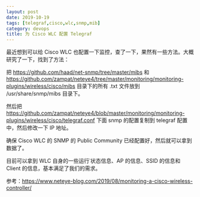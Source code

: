 ```yaml
---
layout: post
date: 2019-10-19
tags: [telegraf,cisco,wlc,snmp,mib]
category: devops
title: 为 Cisco WLC 配置 Telegraf
---
```


最近想到可以给 Cisco WLC 也配置一下监控，查了一下，果然有一些方法。大概研究了一下，找到了方法：

把 https://github.com/haad/net-snmp/tree/master/mibs 和 https://github.com/zampat/neteye4/tree/master/monitoring/monitoring-plugins/wireless/cisco/mibs 目录下的所有 .txt 文件放到 /usr/share/snmp/mibs 目录下。

然后把 https://github.com/zampat/neteye4/blob/master/monitoring/monitoring-plugins/wireless/cisco/telegraf.conf 下面 snmp 的配置复制到 telegraf 配置中，然后修改一下 IP 地址。

确保 Cisco WLC 的 SNMP 的 Public Community 已经配置好，然后就可以拿到数据了。

目前可以拿到 WLC 自身的一些运行˙状态信息、AP 的信息、SSID 的信息和 Client 的信息，基本满足了我们的需求。

参考：https://www.neteye-blog.com/2019/08/monitoring-a-cisco-wireless-controller/
